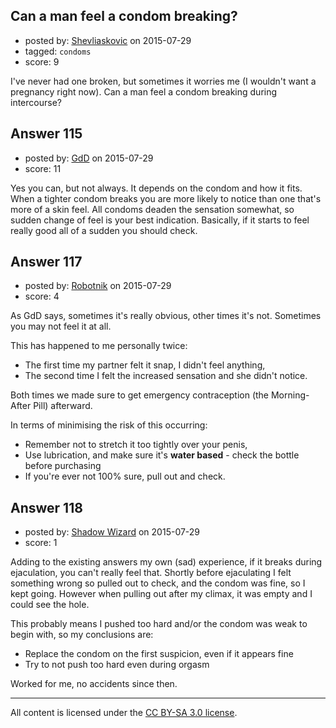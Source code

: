 ## Can a man feel a condom breaking?

- posted by: [Shevliaskovic](https://stackexchange.com/users/2701794/shevliaskovic) on 2015-07-29
- tagged: `condoms`
- score: 9

I've never had one broken, but sometimes it worries me (I wouldn't want a pregnancy right now). Can a man feel a condom breaking during intercourse?


## Answer 115

- posted by: [GdD](https://stackexchange.com/users/175757/gdd) on 2015-07-29
- score: 11

Yes you can, but not always. It depends on the condom and how it fits. When a tighter condom breaks you are more likely to notice than one that's more of a skin feel. All condoms deaden the sensation somewhat, so sudden change of feel is your best indication. Basically, if it starts to feel really good all of a sudden you should check. 


## Answer 117

- posted by: [Robotnik](https://stackexchange.com/users/919989/robotnik) on 2015-07-29
- score: 4

As GdD says, sometimes it's really obvious, other times it's not. Sometimes you may not feel it at all.

This has happened to me personally twice:

- The first time my partner felt it snap, I didn't feel anything, 
- The second time I felt the increased sensation and she didn't notice. 

Both times we made sure to get emergency contraception (the Morning-After Pill) afterward.

In terms of minimising the risk of this occurring:

- Remember not to stretch it too tightly over your penis,
- Use lubrication, and make sure it's **water based** - check the bottle before purchasing
- If you're ever not 100% sure, pull out and check.


## Answer 118

- posted by: [Shadow Wizard](https://stackexchange.com/users/201110/shadow-wizard) on 2015-07-29
- score: 1

Adding to the existing answers my own (sad) experience, if it breaks during ejaculation, you can't really feel that. Shortly before ejaculating I felt something wrong so pulled out to check, and the condom was fine, so I kept going. However when pulling out after my climax, it was empty and I could see the hole.

This probably means I pushed too hard and/or the condom was weak to begin with, so my conclusions are:

- Replace the condom on the first suspicion, even if it appears fine
- Try to not push too hard even during orgasm

Worked for me, no accidents since then.



---

All content is licensed under the [CC BY-SA 3.0 license](https://creativecommons.org/licenses/by-sa/3.0/).
